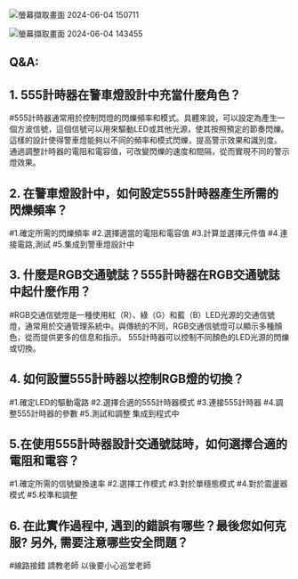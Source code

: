 


![螢幕擷取畫面 2024-06-04 150711](https://github.com/Antonypan/Small/assets/162288276/4c717ea0-5e71-4deb-84b6-818897481f32)

![螢幕擷取畫面 2024-06-04 143455](https://github.com/Antonypan/Small/assets/162288276/d4e63a2b-cb97-4cc8-ba2f-d1b2fff0aabc)


## Q&A:

## 1. 555計時器在警車燈設計中充當什麼角色？
#555計時器通常用於控制閃燈的閃爍頻率和模式。具體來說，可以設定為產生一個方波信號，這個信號可以用來驅動LED或其他光源，使其按照預定的節奏閃爍。
這樣的設計使得警車燈能夠以不同的頻率和模式閃爍，提高警示效果和識別度。
通過調整計時器的電阻和電容值，可改變閃爍的速度和間隔，從而實現不同的警示燈效果。

## 2. 在警車燈設計中，如何設定555計時器產生所需的閃爍頻率？
#1.確定所需的閃爍頻率
#2.選擇適當的電阻和電容值
#3.計算並選擇元件值
#4.連接電路,測試
#5.集成到警車燈設計中

## 3. 什麼是RGB交通號誌？555計時器在RGB交通號誌中起什麼作用？
#RGB交通信號燈是一種使用紅（R）、綠（G）和藍（B）LED光源的交通信號燈，通常用於交通管理系統中。與傳統的不同，RGB交通信號燈可以顯示多種顏色，從而提供更多的信息和指示。
555計時器可以控制不同顏色的LED光源的閃爍或切換。

## 4. 如何設置555計時器以控制RGB燈的切換？
#1.確定LED的驅動電路
#2.選擇合適的555計時器模式
#3.連接555計時器
#4.調整555計時器的參數
#5.測試和調整 集成到程式中

## 5.在使用555計時器設計交通號誌時，如何選擇合適的電阻和電容？
#1.確定所需的信號變換速率
#2.選擇工作模式
#3.對於單穩態模式
#4.對於震盪器模式
#5.校準和調整

## 6. 在此實作過程中, 遇到的錯誤有哪些？最後您如何克服? 另外, 需要注意哪些安全問題？
#線路接錯 請教老師 以後要小心巡堂老師
